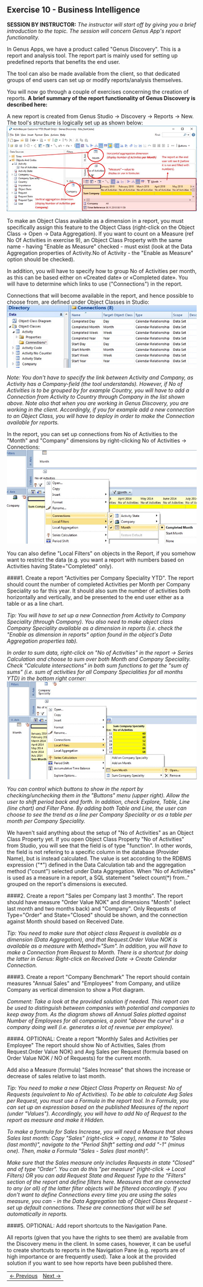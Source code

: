 ## Exercise 10 - Business Intelligence
**SESSION BY INSTRUCTOR:** *The instructor will start off by giving you a brief introduction to the topic. The session will concern Genus App's report functionality.* 

In Genus Apps, we have a product called "Genus Discovery". This is a report and analysis tool. The report part is mainly used for setting up predefined reports that benefits the end user.

The tool can also be made available from the client, so that dedicated groups of end users can set up or modify reports/analysis themselves.

You will now go through a couple of exercises concerning the creation of reports. **A brief summary of the report functionality of Genus Discovery is described here:**

A new report is created from Genus Studio -> Discovery -> Reports -> New. The tool's structure is logically set up as shown below:
![oppg10fig1.JPG](media/oppg10fig1.JPG)
 
To make an Object Class available as a dimension in a report, you must specifically assign this feature to the Object Class (right-click on the Object Class -> Open -> Data Aggregation). If you want to count on a Measure (ref No Of Activities in exercise 9), an Object Class Property with the same name - having "Enable as Measure" checked - must exist (look at the Data Aggregation properties of Activity.No of Activity - the "Enable as Measure" option should be checked).

In addition, you will have to specify how to group No of Activities per month, as this can be based either on «Created date» or «Completed date». You will have to determine which links to use ("Connections") in the report.

Connections that will become available in the report, and hence possible to choose from, are defined under Object Classes in Studio:
![oppg10fig2.JPG](media/oppg10fig2.JPG)
 
*Note: You don't have to specify the link between Activity and Company, as Activity has a Company-field (the tool understands). However, if No of Activities is to be grouped by for example Country, you will have to add a Connection from Activity to Country through Company in the list shown above. Note also that when you are working in Genus Discovery, you are working in the client. Accordingly, if you for example add a new connection to an Object Class, you will have to deploy in order to make the Connection available for reports.*

In the report, you can set up connections from No of Activities to the "Month" and "Company" dimensions by right-clicking No of Activities -> Connections:
 ![oppg10fig3.JPG](media/oppg10fig3.JPG)

You can also define "Local Filters" on objects in the Report, if you somehow want to restrict the data (e.g. you want a report with numbers based on Activities having State="Completed" only).

####1. Create a report "Activities per Company Speciality YTD".
The report should count the number of completed Activities per Month per Company Speciality so far this year. It should also sum the number of activities both horizontally and vertically, and be presented to the end user either as a table or as a line chart.

*Tip: You will have to set up a new Connection from Activity to Company Speciality (through Company). You also need to make object class Company Speciality available as a dimension in reports (i.e. check the "Enable as dimension in reports" option found in the object's Data Aggregation properties tab).*

*In order to sum data, right-click on "No of Activities" in the report -> Series Calculation and choose to sum over both Month and Company Speciality. Check "Calculate intersections" in both sum functions to get the "sum of sums" (i.e. sum of activities for all Company Specialities for all months YTD) in the bottom right corner:*
![oppg10fig4.JPG](media/oppg10fig4.JPG)

*You can control which buttons to show in the report by checking/unchecking them in the "Buttons" menu (upper right). Allow the user to shift period back and forth. In addition, check Explore, Table, Line (line chart) and Filter Pane. By adding both Table and Line, the user can choose to see the trend as a line per Company Speciality or as a table per month per Company Speciality.*

We haven't said anything about the setup of "No of Activities" as an Object Class Property yet. If you open Object Class Property "No of Activities" from Studio, you will see that the field is of type "function". In other words, the field is not refering to a specific column in the database (Provider Name), but is instead calculated. The value is set according to the RDBMS expression ("\*") defined in the Data Calculation tab and the aggregation method ("count") selected under Data Aggregation. When "No of Activities" is used as a measure in a report, a SQL statement "select count(\*) from.." grouped on the report's dimensions is executed.

####2. Create a report "Sales per Company last 3 months".
The report should have measure "Order Value NOK" and dimensions "Month" (select last month and two months back) and "Company". Only Requests of Type="Order" and State="Closed" should be shown, and the connection against Month should based on Received Date.

*Tip: You need to make sure that object class Request is available as a dimension (Data Aggregation), and that Request.Order Value NOK is available as a measure with Method="Sum". In addition, you will have to make a Connection from Request to Month. There is a shortcut for doing the latter in Genus: Right-click on Received Date -> Create Calendar Connection.* 

####3. Create a report "Company Benchmark"
The report should contain measures "Annual Sales" and "Employees" from Company, and utilize Company as vertical dimension to show a Plot diagram.

*Comment: Take a look at the provided solution if needed. This report can be used to distinguish between companies with potential and companies to keep away from. As the diagram shows all Annual Sales plotted against Number of Employees for all companies, a point "above the curve" is a company doing well (i.e. generates a lot of revenue per employee).*

####4. OPTIONAL: Create a report "Monthly Sales and Activities per Employee"
The report should show No of Activities, Sales (from Request.Order Value NOK) and Avg Sales per Request (formula based on Order Value NOK / NO of Requests) for the current month.

Add also a Measure (formula) "Sales Increase" that shows the increase or decrease of sales relative to last month.

*Tip: You need to make a new Object Class Property on Request: No of Requests (equivalent to No of Activities). To be able to calculate Avg Sales per Request, you must use a Formula in the report tool. In a Formula, you can set up an expression based on the published Measures of the report (under "Values"). Accordingly, you will have to add No of Request to the report as measure and make it Hidden.* 

*To make a formula for Sales Increase, you will need a Measure that shows Sales last month: Copy "Sales" (right-click -> copy), rename it to "Sales (last month)", navigate to the "Period Shift" setting and add "-1" (minus one). Then, make a Formula "Sales - Sales (last month)".*

*Make sure that the Sales measure only includes Requests in state "Closed" and of type "Order". You can do this "per measure" (right-click -> Local Filters) OR you can add Request State and Request Type to the "Filters" section of the report and define filters here. Measures that are connected to any (or all) of the latter filter objects will be filtered accordingly. If you don't want to define Connections every time you are using the sales measure, you can - in the Data Aggregation tab of Object Class Request - set up default connections. These are connections that will be set automatically in reports.*

####5. OPTIONAL: Add report shortcuts to the Navigation Pane.

All reports (given that you have the rights to see them) are available from the Discovery menu in the client. In some cases, however, it can be useful to create shortcuts to reports in the Navigation Pane (e.g. reports are of high importance or are frequently used). Take a look at the provided solution if you want to see how reports have been published there.

   
<table>
   <tr><td><a href="exercise-09.md"><- Previous</a></td><td align="right"><a href="exercise-11.md">Next -></a></td></tr>
</table>
